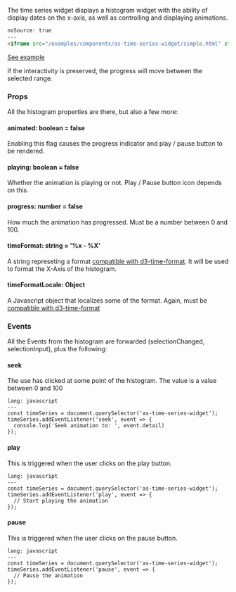 
The time series widget displays a histogram widget with the ability of display dates on the x-axis, as well as controlling and displaying animations.

```html
noSource: true
---
<iframe src="/examples/components/as-time-series-widget/simple.html" style="width: 100%; height: 300px;">
```

[See example](/developers/airship/examples/#example-as-time-series-simple)

If the interactivity is preserved, the progress will move between the selected range.

### Props

All the histogram properties are there, but also a few more:

#### **animated**: boolean = false

Enabling this flag causes the progress indicator and play / pause button to be rendered.

#### **playing**: boolean = false

Whether the animation is playing or not. Play / Pause button icon depends on this.

#### **progress**: number = false

How much the animation has progressed. Must be a number between 0 and 100.

#### **timeFormat**: string = '%x - %X'

A string represeting a format [compatible with d3-time-format](https://github.com/d3/d3-time-format#locale_format). It will be used to format the X-Axis of the histogram.

#### **timeFormatLocale**: Object

A Javascript object that localizes some of the format. Again, must be [compatible with d3-time-format](https://github.com/d3/d3-time-format#locales)


### Events

All the Events from the histogram are forwarded (selectionChanged, selectionInput), plus the following:

#### **seek**

The use has clicked at some point of the histogram. The value is a value between 0 and 100

```code
lang: javascript
---
const timeSeries = document.querySelector('as-time-series-widget');
timeSeries.addEventListener('seek', event => {
  console.log('Seek animation to: ', event.detail)
});
```

#### **play**

This is triggered when the user clicks on the play button.

```code
lang: javascript
---
const timeSeries = document.querySelector('as-time-series-widget');
timeSeries.addEventListener('play', event => {
  // Start playing the animation
});
```

#### **pause**

This is triggered when the user clicks on the pause button.

```code
lang: javascript
---
const timeSeries = document.querySelector('as-time-series-widget');
timeSeries.addEventListener('pause', event => {
  // Pause the animation
});
```
